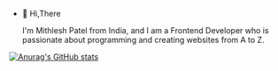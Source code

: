 - 👋 Hi,There

  I'm Mithlesh Patel from India, and  I am a Frontend Developer who is passionate about programming and creating websites from A to Z.

[![Anurag's GitHub stats](https://github-readme-stats.vercel.app/api?username=MithleshPatel0)](https://github.com/anuraghazra/github-readme-stats)
